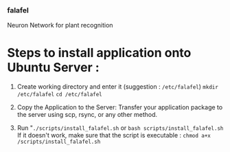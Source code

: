 ### falafel
Neuron Network for plant recognition



# Steps to install application onto Ubuntu Server :

1. Create working directory and enter it (suggestion : `/etc/falafel`)
`mkdir /etc/falafel`
`cd /etc/falafel`

2. Copy the Application to the Server:
Transfer your application package to the server using scp, rsync, or any other method.


3. Run "`./scripts/install_falafel.sh`  or `bash scripts/install_falafel.sh`
If it doesn't work, make sure that the script is executable : `chmod a+x /scripts/install_falafel.sh`


